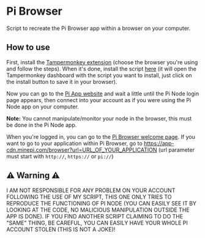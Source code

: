 # Pi Browser
Script to recreate the Pi Browser app within a browser on your computer.

## How to use
First, install the [Tampermonkey extension](https://www.tampermonkey.net/) (choose the browser you're using and follow the steps). When it's done, install the script [here](https://github.com/b-derouet/pi-browser/raw/main/pi-browser.user.js) (it will open the Tampermonkey dashboard with the script you want to install, just click on the install button to save it in your browser).

Now you can go to the [Pi App website](https://app-cdn.minepi.com) and wait a little until the Pi Node login page appears, then connect into your account as if you were using the Pi Node app on your computer.

**Note:** You cannot manipulate/monitor your node in the browser, this must be done in the Pi Node app.

When you're logged in, you can go to the [Pi Browser welcome page](https://app-cdn.minepi.com/browser?url=pi://welcome.pi). If you want to go to your application within Pi Browser, go to https://app-cdn.minepi.com/browser?url=URL_OF_YOUR_APPLICATION (url parameter must start with `http://`, `https://` or `pi://`)

## ⚠️ Warning ⚠️
I AM NOT RESPONSIBLE FOR ANY PROBLEM ON YOUR ACCOUNT FOLLOWING THE USE OF MY SCRIPT, THIS ONE ONLY TRIES TO REPRODUCE THE FUNCTIONING OF PI NODE (YOU CAN EASILY SEE IT BY LOOKING AT THE CODE, NO MALICIOUS MANIPULATION OUTSIDE THE APP IS DONE). IF YOU FIND ANOTHER SCRIPT CLAIMING TO DO THE "SAME" THING, BE CAREFUL, YOU CAN EASILY HAVE YOUR WHOLE PI ACCOUNT STOLEN (THIS IS NOT A JOKE)!